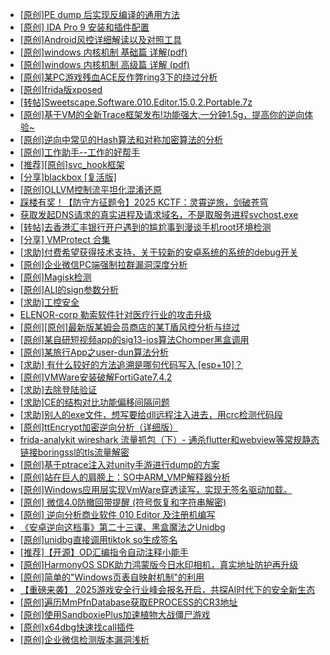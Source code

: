 + [[原创]PE dump 后实现反编译的通用方法](https://bbs.kanxue.com/thread-284958.htm)
+ [[原创] IDA Pro 9 安装和插件配置](https://bbs.kanxue.com/thread-285604.htm)
+ [[原创]Android风控详细解读以及对照工具](https://bbs.kanxue.com/thread-286120.htm)
+ [[原创]windows 内核机制 基础篇 详解(pdf)](https://bbs.kanxue.com/thread-273423.htm)
+ [[原创]windows 内核机制 高级篇 详解 (pdf)](https://bbs.kanxue.com/thread-273424.htm)
+ [[原创]某PC游戏残血ACE反作弊ring3下的绕过分析](https://bbs.kanxue.com/thread-284667.htm)
+ [[原创]frida版xposed](https://bbs.kanxue.com/thread-286627.htm)
+ [[转帖]Sweetscape.Software.010.Editor.15.0.2.Portable.7z](https://bbs.kanxue.com/thread-286309.htm)
+ [[原创]基于VM的全新Trace框架发布!功能强大,一分钟1.5g，提高你的逆向体验~](https://bbs.kanxue.com/thread-285471.htm)
+ [[原创]逆向中常见的Hash算法和对称加密算法的分析](https://bbs.kanxue.com/thread-265939.htm)
+ [[原创]工作助手--工作的好帮手](https://bbs.kanxue.com/thread-286430.htm)
+ [[推荐][原创]svc_hook框架](https://bbs.kanxue.com/thread-284713.htm)
+ [[分享]blackbox [复活版]](https://bbs.kanxue.com/thread-286308.htm)
+ [[原创]OLLVM控制流平坦化混淆还原](https://bbs.kanxue.com/thread-286151.htm)
+ [踩楼有奖！【防守方征题令】2025 KCTF：灵霄逆旅，剑破苍穹](https://bbs.kanxue.com/thread-286311.htm)
+ [获取发起DNS请求的真实进程及请求域名，不是取服务进程svchost.exe](https://bbs.kanxue.com/thread-286593.htm)
+ [[转帖]去香港汇丰银行开户遇到的尴尬事到漫谈手机root环境检测](https://bbs.kanxue.com/thread-285754.htm)
+ [[分享] VMProtect 合集](https://bbs.kanxue.com/thread-265112.htm)
+ [[求助]付费希望获得技术支持，关于较新的安卓系统的系统的debug开关](https://bbs.kanxue.com/thread-286634.htm)
+ [[原创]企业微信PC端强制拉群漏洞深度分析](https://bbs.kanxue.com/thread-286616.htm)
+ [[原创]Magisk检测](https://bbs.kanxue.com/thread-286630.htm)
+ [[原创]ALI的sign参数分析](https://bbs.kanxue.com/thread-284292.htm)
+ [[求助]工控安全](https://bbs.kanxue.com/thread-286606.htm)
+ [ELENOR-corp 勒索软件针对医疗行业的攻击升级](https://bbs.kanxue.com/thread-286631.htm)
+ [[原创][原创]最新版某姆会员商店的某T盾风控分析与绕过](https://bbs.kanxue.com/thread-286243.htm)
+ [[原创]某自研短视频app的sig13-ios算法Chomper黑盒调用](https://bbs.kanxue.com/thread-285666.htm)
+ [[原创]某旅行App之user-dun算法分析](https://bbs.kanxue.com/thread-286637.htm)
+ [[求助] 有什么较好的方法追溯是哪句代码写入 [esp+10]？](https://bbs.kanxue.com/thread-286528.htm)
+ [[原创]VMWare安装破解FortiGate7.4.2](https://bbs.kanxue.com/thread-284794.htm)
+ [[求助]去除登陆验证](https://bbs.kanxue.com/thread-286636.htm)
+ [[求助]CE的结构对比功能偏移间隔问题](https://bbs.kanxue.com/thread-286635.htm)
+ [[求助]别人的exe文件，想写要给dll远程注入进去，用crc检测代码段](https://bbs.kanxue.com/thread-286617.htm)
+ [[原创]ttEncrypt加密逆向分析（详细版）](https://bbs.kanxue.com/thread-286273.htm)
+ [frida-analykit   wireshark 流量抓包（下）- 通杀flutter和webview等常规静态链接boringssl的tls流量解密](https://bbs.kanxue.com/thread-286620.htm)
+ [[原创]基于ptrace注入对unity手游进行dump的方案](https://bbs.kanxue.com/thread-286222.htm)
+ [[原创]站在巨人的肩膀上：SO中ARM_VMP解释器分析](https://bbs.kanxue.com/thread-286451.htm)
+ [[原创]Windows应用层实现VmWare穿透读写，实现无签名驱动加载。](https://bbs.kanxue.com/thread-276176.htm)
+ [[原创] 微信4.0防撤回带提醒 (符号恢复和字符串解密)](https://bbs.kanxue.com/thread-286611.htm)
+ [[原创] 逆向分析商业软件 010 Editor 及注册机编写](https://bbs.kanxue.com/thread-250270.htm)
+ [《安卓逆向这档事》第二十三课、黑盒魔法之Unidbg](https://bbs.kanxue.com/thread-285073.htm)
+ [[原创]unidbg直接调用tiktok so生成签名](https://bbs.kanxue.com/thread-285623.htm)
+ [[推荐]【开源】OD汇编指令自动注释小能手](https://bbs.kanxue.com/thread-284663.htm)
+ [[原创]HarmonyOS SDK助力鸿蒙版今日水印相机，真实地址防护再升级](https://bbs.kanxue.com/thread-286640.htm)
+ [[原创]简单的"Windows页表自映射机制"的利用](https://bbs.kanxue.com/thread-285332.htm)
+ [【重磅来袭】  2025游戏安全行业峰会报名开启，共探AI时代下的安全新生态](https://bbs.kanxue.com/thread-286639.htm)
+ [[原创]遍历MmPfnDatabase获取EPROCESS的CR3地址](https://bbs.kanxue.com/thread-286598.htm)
+ [[原创]使用SandboxiePlus加速植物大战僵尸游戏](https://bbs.kanxue.com/thread-286546.htm)
+ [[原创]x64dbg快速找call插件](https://bbs.kanxue.com/thread-277946.htm)
+ [[原创]企业微信检测版本漏洞浅析](https://bbs.kanxue.com/thread-284796.htm)
